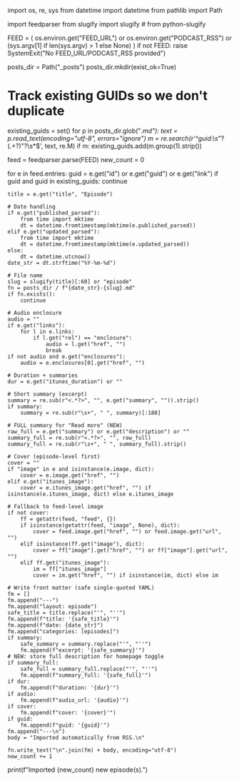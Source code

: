 import os, re, sys
from datetime import datetime
from pathlib import Path

import feedparser
from slugify import slugify  # from python-slugify

FEED = (
    os.environ.get("FEED_URL")
    or os.environ.get("PODCAST_RSS")
    or (sys.argv[1] if len(sys.argv) > 1 else None)
)
if not FEED:
    raise SystemExit("No FEED_URL/PODCAST_RSS provided")

posts_dir = Path("_posts")
posts_dir.mkdir(exist_ok=True)

# Track existing GUIDs so we don't duplicate
existing_guids = set()
for p in posts_dir.glob("*.md"):
    text = p.read_text(encoding="utf-8", errors="ignore")
    m = re.search(r'^guid:\s*"?(.+?)"?\s*$', text, re.M)
    if m:
        existing_guids.add(m.group(1).strip())

feed = feedparser.parse(FEED)
new_count = 0

for e in feed.entries:
    guid = e.get("id") or e.get("guid") or e.get("link")
    if guid and guid in existing_guids:
        continue

    title = e.get("title", "Episode")

    # Date handling
    if e.get("published_parsed"):
        from time import mktime
        dt = datetime.fromtimestamp(mktime(e.published_parsed))
    elif e.get("updated_parsed"):
        from time import mktime
        dt = datetime.fromtimestamp(mktime(e.updated_parsed))
    else:
        dt = datetime.utcnow()
    date_str = dt.strftime("%Y-%m-%d")

    # File name
    slug = slugify(title)[:60] or "episode"
    fn = posts_dir / f"{date_str}-{slug}.md"
    if fn.exists():
        continue

    # Audio enclosure
    audio = ""
    if e.get("links"):
        for l in e.links:
            if l.get("rel") == "enclosure":
                audio = l.get("href", "")
                break
    if not audio and e.get("enclosures"):
        audio = e.enclosures[0].get("href", "")

    # Duration + summaries
    dur = e.get("itunes_duration") or ""

    # Short summary (excerpt)
    summary = re.sub(r"<.*?>", "", e.get("summary", "")).strip()
    if summary:
        summary = re.sub(r"\s+", " ", summary)[:180]

    # FULL summary for "Read more" (NEW)
    raw_full = e.get("summary") or e.get("description") or ""
    summary_full = re.sub(r"<.*?>", "", raw_full)
    summary_full = re.sub(r"\s+", " ", summary_full).strip()

    # Cover (episode-level first)
    cover = ""
    if "image" in e and isinstance(e.image, dict):
        cover = e.image.get("href", "")
    elif e.get("itunes_image"):
        cover = e.itunes_image.get("href", "") if isinstance(e.itunes_image, dict) else e.itunes_image

    # Fallback to feed-level image
    if not cover:
        ff = getattr(feed, "feed", {})
        if isinstance(getattr(feed, "image", None), dict):
            cover = feed.image.get("href", "") or feed.image.get("url", "")
        elif isinstance(ff.get("image"), dict):
            cover = ff["image"].get("href", "") or ff["image"].get("url", "")
        elif ff.get("itunes_image"):
            im = ff["itunes_image"]
            cover = im.get("href", "") if isinstance(im, dict) else im

    # Write front matter (safe single-quoted YAML)
    fm = []
    fm.append("---")
    fm.append("layout: episode")
    safe_title = title.replace("'", "''")
    fm.append(f"title: '{safe_title}'")
    fm.append(f"date: {date_str}")
    fm.append("categories: [episodes]")
    if summary:
        safe_summary = summary.replace("'", "''")
        fm.append(f"excerpt: '{safe_summary}'")
    # NEW: store full description for homepage toggle
    if summary_full:
        safe_full = summary_full.replace("'", "''")
        fm.append(f"summary_full: '{safe_full}'")
    if dur:
        fm.append(f"duration: '{dur}'")
    if audio:
        fm.append(f"audio_url: '{audio}'")
    if cover:
        fm.append(f"cover: '{cover}'")
    if guid:
        fm.append(f"guid: '{guid}'")
    fm.append("---\n")
    body = "Imported automatically from RSS.\n"

    fn.write_text("\n".join(fm) + body, encoding="utf-8")
    new_count += 1

print(f"Imported {new_count} new episode(s).")
